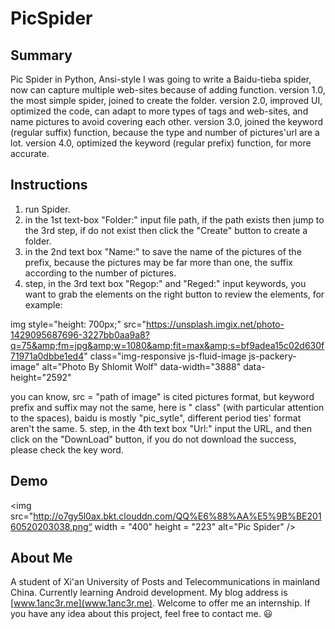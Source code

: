 # PicSpider
## Summary
Pic Spider in Python, Ansi-style
I was going to write a Baidu-tieba spider, now can capture multiple web-sites because of adding function.
version 1.0, the most simple spider, joined to create the folder.
version 2.0, improved UI, optimized the code, can adapt to more types of tags and web-sites, and name pictures to avoid covering each other.
version 3.0, joined the keyword (regular suffix) function, because the type and number of pictures'url are a lot.
version 4.0, optimized the keyword (regular prefix) function, for more accurate.

## Instructions
1. run Spider.
2. in the 1st text-box "Folder:" input file path, if the path exists then jump to the 3rd step, if do not exist then click the "Create" button to create a folder.
3. in the 2nd text box "Name:" to save the name of the pictures of the prefix, because the pictures may be far more than one, the suffix according to the number of pictures.
4. step, in the 3rd text box "Regop:" and "Reged:" input keywords, you want to grab the elements on the right button to review the elements, for example:

img style="height: 700px;" src="https://unsplash.imgix.net/photo-1429095687696-3227bb0aa9a8?q=75&amp;fm=jpg&amp;w=1080&amp;fit=max&amp;s=bf9adea15c02d630f71971a0dbbe1ed4" class="img-responsive js-fluid-image js-packery-image" alt="Photo By Shlomit Wolf" data-width="3888" data-height="2592"

you can know, src = "path of image" is cited pictures format, but keyword prefix and suffix may not the same, here is " class" (with particular attention to the spaces), baidu is mostly "pic_sytle", different period ties' format aren't the same.
5. step, in the 4th text box "Url:" input the URL, and then click on the "DownLoad" button, if you do not download the success, please check the key word.

## Demo
<img src="http://o7gy5l0ax.bkt.clouddn.com/QQ%E6%88%AA%E5%9B%BE20160520203038.png“ width = "400" height = "223" alt="Pic Spider" />

## About Me
A student of Xi'an University of Posts and Telecommunications in mainland China. Currently learning Android development.
My blog address is [www.1anc3r.me](www.1anc3r.me). Welcome to offer me an internship. If you have any idea about this project, feel free to contact me. :smiley:
